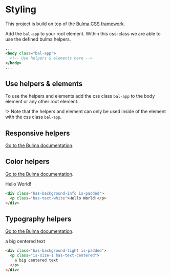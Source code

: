 # Styling

This project is build on top of the [Bulma CSS framework](https://bulma.io/).

Add the `bal-app` to your root element. Within this css-class we are able to use the defined bulma helpers.

```xml
...
<body class="bal-app">
  <!-- Use helpers & elements here -->
</body>
...
```

## Use helpers & elements

To use the helpers and elements add the css class `bal-app` to the body element or any other root element.

!> Note that the helpers and element can only be used inside of the element with the css class `bal-app`.

<!-- The snippet.plugin looks for the html lang, so to avoid that we use xml here -->

## Responsive helpers

[Go to the Bulma documentation](https://bulma.io/documentation/modifiers/responsive-helpers/).

## Color helpers

[Go to the Bulma documentation](https://bulma.io/documentation/modifiers/color-helpers/).

<div class="bal-app">
  <div class="has-background-info is-padded">
    <p class="has-text-white">Hello World!</p>
  </div>
</div>

```html
<div class="has-background-info is-padded">
  <p class="has-text-white">Hello World!</p>
</div>
```

## Typography helpers

[Go to the Bulma documentation](https://bulma.io/documentation/modifiers/typography-helpers/).

<div class="bal-app">
  <div class="has-background-light is-padded">
    <p class="is-size-1 has-text-centered">
      a big centered text
    </p>
  </div>
</div>

```html
<div class="has-background-light is-padded">
  <p class="is-size-1 has-text-centered">
    a big centered text
  </p>
</div>
```
